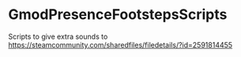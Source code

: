 # GmodPresenceFootstepsScripts
Scripts to give extra sounds to https://steamcommunity.com/sharedfiles/filedetails/?id=2591814455
